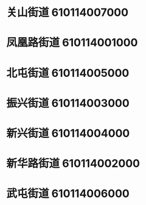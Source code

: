 # 关山街道 610114007000
# 凤凰路街道 610114001000
# 北屯街道 610114005000
# 振兴街道 610114003000
# 新兴街道 610114004000
# 新华路街道 610114002000
# 武屯街道 610114006000
